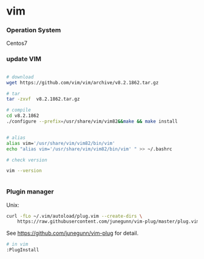 # vim


### Operation System

Centos7


### update VIM

```bash

# download
wget https://github.com/vim/vim/archive/v8.2.1862.tar.gz

# tar
tar -zxvf  v8.2.1862.tar.gz

# compile
cd v8.2.1862
./configure --prefix=/usr/share/vim/vim82&&make && make install


# alias
alias vim='/usr/share/vim/vim82/bin/vim'
echo "alias vim='/usr/share/vim/vim82/bin/vim' " >> ~/.bashrc

# check version

vim --version



```



### Plugin manager


Unix:

```bash
curl -fLo ~/.vim/autoload/plug.vim --create-dirs \
    https://raw.githubusercontent.com/junegunn/vim-plug/master/plug.vim
 ```

See https://github.com/junegunn/vim-plug for detail.

```bash
# in vim
:PlugInstall
```

